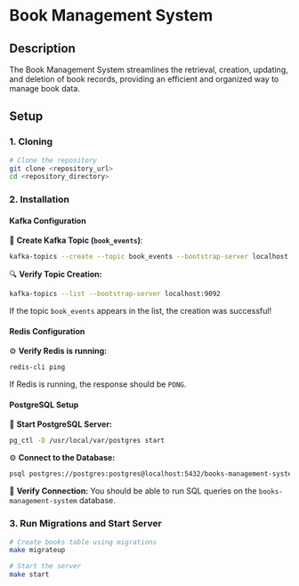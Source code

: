 # Book Management System

## Description

The Book Management System streamlines the retrieval, creation, updating, and deletion of book records, providing an efficient and organized way to manage book data.

## Setup

### 1. Cloning

```bash
# Clone the repository
git clone <repository_url>
cd <repository_directory>
```

### 2. Installation

#### Kafka Configuration

📂 **Create Kafka Topic (****`book_events`****)**:

```bash
kafka-topics --create --topic book_events --bootstrap-server localhost:9092 --partitions 1 --replication-factor 1
```

🔍 **Verify Topic Creation:**

```bash
kafka-topics --list --bootstrap-server localhost:9092
```

If the topic `book_events` appears in the list, the creation was successful!

#### Redis Configuration

⚙️ **Verify Redis is running:**

```bash
redis-cli ping
```

If Redis is running, the response should be `PONG`.

#### PostgreSQL Setup

🐘 **Start PostgreSQL Server:**

```bash
pg_ctl -D /usr/local/var/postgres start
```

⚙️ **Connect to the Database:**

```bash
psql postgres://postgres:postgres@localhost:5432/books-management-system?sslmode=disable
```

📂 **Verify Connection:** You should be able to run SQL queries on the `books-management-system` database.

### 3. Run Migrations and Start Server

```bash
# Create books table using migrations
make migrateup

# Start the server
make start
```

